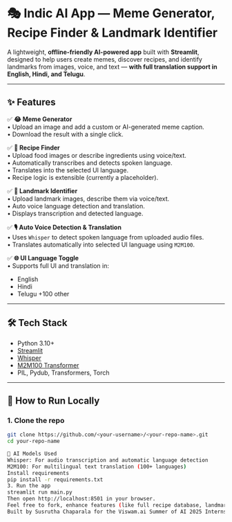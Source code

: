 # 🎭 Indic AI App — Meme Generator, Recipe Finder & Landmark Identifier

A lightweight, **offline-friendly AI-powered app** built with **Streamlit**, designed to help users create memes, discover recipes, and identify landmarks from images, voice, and text — **with full translation support in English, Hindi, and Telugu**.

---

## ✨ Features

✅ **😂 Meme Generator**  
• Upload an image and add a custom or AI-generated meme caption.  
• Download the result with a single click.  

✅ **🍱 Recipe Finder**  
• Upload food images or describe ingredients using voice/text.  
• Automatically transcribes and detects spoken language.  
• Translates into the selected UI language.  
• Recipe logic is extensible (currently a placeholder).

✅ **📸 Landmark Identifier**  
• Upload landmark images, describe them via voice/text.  
• Auto voice language detection and translation.  
• Displays transcription and detected language.

✅ **🎙️ Auto Voice Detection & Translation**  
• Uses `Whisper` to detect spoken language from uploaded audio files.  
• Translates automatically into selected UI language using `M2M100`.

✅ **🌐 UI Language Toggle**  
• Supports full UI and translation in:  
  - English  
  - Hindi  
  - Telugu  +100 other

---

## 🛠️ Tech Stack

- Python 3.10+
- [Streamlit](https://streamlit.io/)
- [Whisper](https://github.com/openai/whisper)
- [M2M100 Transformer](https://huggingface.co/facebook/m2m100_418M)
- PIL, Pydub, Transformers, Torch

---

## 🚀 How to Run Locally

### 1. Clone the repo

```bash
git clone https://github.com/<your-username>/<your-repo-name>.git
cd your-repo-name

🧠 AI Models Used
Whisper: For audio transcription and automatic language detection
M2M100: For multilingual text translation (100+ languages)
Install requirements
pip install -r requirements.txt
3. Run the app
streamlit run main.py
Then open http://localhost:8501 in your browser.
Feel free to fork, enhance features (like full recipe database, landmark classifier), or add more language options. PRs are welcome!
Built by Susrutha Chaparala for the Viswam.ai Summer of AI 2025 Internship, to contribute toward Indic dataset creation, open-source AI applications, and language accessibility.
